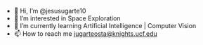 - 👋 Hi, I’m @jesusugarte10
- 👀 I’m interested in Space Exploration
- 🌱 I’m currently learning Artificial Intelligence | Computer Vision
- 📫 How to reach me jugarteosta@knights.ucf.edu

<!---
jesusugarte10/jesusugarte10 is a ✨ special ✨ repository because its `README.md` (this file) appears on your GitHub profile.
You can click the Preview link to take a look at your changes.
--->
